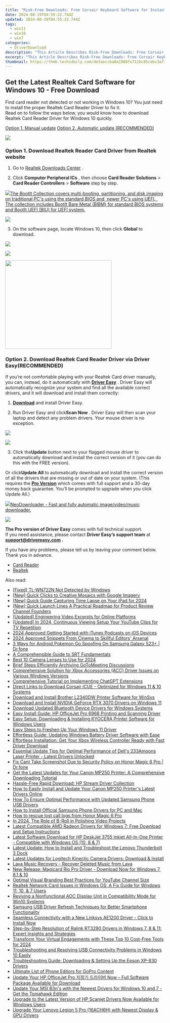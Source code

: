 ```yaml
---
title: "Risk-Free Downloads: Free Corsair Keyboard Software for Instant Windows Setup"
date: 2024-08-19T04:55:22.744Z
updated: 2024-08-20T04:55:22.744Z
tags:
  - win11
  - win10
  - win7
categories:
  - DriverDownload
description: "This Article Describes Risk-Free Downloads: Free Corsair Keyboard Software for Instant Windows Setup"
excerpt: "This Article Describes Risk-Free Downloads: Free Corsair Keyboard Software for Instant Windows Setup"
thumbnail: https://thmb.techidaily.com/de3aeccba8a1988fe712bc85cebc3af3bc3a21faab0414036ff801745dc15189.png
---
```


## Get the Latest Realtek Card Software for Windows 10 - Free Download

Find card reader not detected or not working in Windows 10? You just need to install the proper Realtek Card Reader Driver to fix it.  
 Read on to follow the ways below, you would know how to download Realtek Card Reader Driver for Windows 10 quickly.

[Option 1. Manual update](https://tools.techidaily.com/drivereasy/download/)
[Option 2. Automatic update (RECOMMENDED)](https://www.drivereasy.com/knowledge/realtek-card-reader-driver-download-easily-for-windows-10/#2)

<!-- affiliate ads begin -->
<a href="https://estore.macxdvd.com/order/checkout.php?PRODS=4526659&QTY=1&AFFILIATE=108875&CART=1"><img src="https://www.macxdvd.com/affiliate/new-banner/vcp-500x500.jpg" border="0"></a>
<!-- affiliate ads end -->
### **Option 1\. Download Realtek Reader Card Driver from Realtek website**

 1) Go to [Realtek Downloads Center](http://www.realtek.com/downloads/) .

 2) Click **Computer Peripheral ICs** , then choose **Card Reader Solutions**  \> **Card Reader Controllers**  \> **Software**  step by step.

<!-- affiliate ads begin -->
<a href="https://secure.2checkout.com/order/checkout.php?PRODS=45152810&QTY=1&AFFILIATE=108875&CART=1"> <img src="https://secure.avangate.com/images/merchant/842ca578342915ccb8ae069595ba7233/products/copy_bootit-ss1_178x139.jpg" border="0">The BootIt Collection covers multi-booting, partitioning, and disk imaging on traditional PC's using the standard BIOS and  newer PC's using UEFI.   The collection includes BootIt Bare Metal (BIBM) for standard BIOS systems and BootIt UEFI (BIU) for UEFI system. 
</a>
<!-- affiliate ads end -->
![](https://images.drivereasy.com/wp-content/uploads/2017/01/11-4.png)

 3) On the software page, locate Windows 10, then click **Global** to download.

<!-- affiliate ads begin -->
<a href="https://secure.2checkout.com/order/checkout.php?PRODS=4729320&QTY=1&AFFILIATE=108875&CART=1"><img src="https://secure.avangate.com/images/merchant/f7f07e7dab09533bc71247a5b29a7373/products/2_iDeviceMessageBox.png" border="0"></a>
<!-- affiliate ads end -->
![](https://images.drivereasy.com/wp-content/uploads/2017/02/2-8.png)

<!-- affiliate ads begin -->
<a href="https://aligracehair.sjv.io/c/5597632/2087264/19272" target="_top" id="2087264"><img src="//a.impactradius-go.com/display-ad/19272-2087264" border="0" alt="" width="336" height="280"/></a><img height="0" width="0" src="https://imp.pxf.io/i/5597632/2087264/19272" style="position:absolute;visibility:hidden;" border="0" />
<!-- affiliate ads end -->
### **Option 2\. Download Realtek Card Reader Driver via Driver Easy(RECOMMENDED)**

 If you’re not comfortable playing with your Realtek Card driver manually, you can, instead, do it automatically with **[Driver Easy](https://tools.techidaily.com/drivereasy/download/)**  . Driver Easy will automatically recognize your system and find all the available correct drivers, and it will download and install them correctly:

 1) **[Download](https://tools.techidaily.com/drivereasy/download/)**  and install Driver Easy.

 2) Run Driver Easy and click**Scan Now** . Driver Easy will then scan your laptop and detect any problem drivers. Your mouse driver is no exception.

<!-- affiliate ads begin -->
<a href="https://estore.winxdvd.com/order/checkout.php?PRODS=12653808&QTY=1&AFFILIATE=108875&CART=1"><img src="https://www.winxdvd.com/affiliate/new-banner/wt-500x500.jpg" border="0"></a>
<!-- affiliate ads end -->
![](https://images.drivereasy.com/wp-content/uploads/2017/02/SCAN.jpg)

 3) Click the**Update** button next to your flagged mouse driver to automatically download and install the correct version of it (you can do this with the FREE version).

 Or click**Update All** to automatically download and install the correct version of all the drivers that are missing or out of date on your system. (This requires the **[Pro Version](https://tools.techidaily.com/drivereasy/download/)**  which comes with full support and a 30-day money back guarantee. You’ll be prompted to upgrade when you click Update All.)

<!-- affiliate ads begin -->
<a href="https://secure.2checkout.com/order/checkout.php?PRODS=4559731&QTY=1&AFFILIATE=108875&CART=1"><img src="http://www.neowise.com/images/nd-ss-w200.jpg" border="0">NeoDownloader - Fast and fully automatic image/video/music downloader. </a>
<!-- affiliate ads end -->
![](https://images.drivereasy.com/wp-content/uploads/2017/02/Realtek-Card-Reader.jpg)

**The Pro version of Driver Easy** comes with full technical support.  
 If you need assistance, please contact **Driver Easy’s support team** at **[support@drivereasy.com](https://tools.techidaily.com/drivereasy/download/) .**

 If you have any problems, please tell us by leaving your comment below. Thank you in advance.

* [Card Reader](https://tools.techidaily.com/drivereasy/download/)
* [Realtek](https://tools.techidaily.com/drivereasy/download/)

<ins class="adsbygoogle"
     style="display:block"
     data-ad-format="autorelaxed"
     data-ad-client="ca-pub-7571918770474297"
     data-ad-slot="1223367746"></ins>



<ins class="adsbygoogle"
     style="display:block"
     data-ad-client="ca-pub-7571918770474297"
     data-ad-slot="8358498916"
     data-ad-format="auto"
     data-full-width-responsive="true"></ins>

<span class="atpl-alsoreadstyle">Also read:</span>
<div><ul>
<li><a href="https://hardware-updates.techidaily.com/fixed-tl-wn722n-not-detected-by-windows/"><u>[Fixed] TL-WN722N Not Detected by Windows</u></a></li>
<li><a href="https://extra-guidance.techidaily.com/new-quick-clicks-to-creative-mosaics-with-google-imagery/"><u>[New] Quick Clicks to Creative Mosaics with Google Imagery</u></a></li>
<li><a href="https://video-screen-grab.techidaily.com/new-quick-guide-capturing-time-lapse-on-your-ipad-for-2024/"><u>[New] Quick Guide  Capturing Time Lapse on Your iPad for 2024</u></a></li>
<li><a href="https://extra-skills.techidaily.com/new-quick-launch-lines-a-practical-roadmap-for-product-review-channel-founders/"><u>[New] Quick Launch Lines  A Practical Roadmap for Product Review Channel Founders</u></a></li>
<li><a href="https://youtube-clips.techidaily.com/updated-engineering-video-excerpts-for-online-platforms/"><u>[Updated] Engineering Video Excerpts for Online Platforms</u></a></li>
<li><a href="https://facebook-video-footage.techidaily.com/updated-in-2024-continuous-viewing-setup-your-youtube-clips-for-tv-repetition/"><u>[Updated] In 2024, Continuous Viewing  Setup Your YouTube Clips for TV Repetition</u></a></li>
<li><a href="https://some-techniques.techidaily.com/2024-approved-getting-started-with-itunes-podcasts-on-ios-devices/"><u>2024 Approved  Getting Started with iTunes Podcasts on iOS Devices</u></a></li>
<li><a href="https://extra-support.techidaily.com/2024-approved-snippets-from-cinema-to-skillful-editors-arsenal/"><u>2024 Approved  Snippets From Cinema to Skillful Editors' Arsenal</u></a></li>
<li><a href="https://change-location.techidaily.com/3-ways-for-android-pokemon-go-spoofing-on-samsung-galaxy-s23plus-drfone-by-drfone-virtual-android/"><u>3 Ways for Android Pokemon Go Spoofing On Samsung Galaxy S23+ | Dr.fone</u></a></li>
<li><a href="https://article-helps.techidaily.com/a-comprehensible-guide-to-srt-fundamentals/"><u>A Comprehensible Guide to SRT Fundamentals</u></a></li>
<li><a href="https://extra-resources.techidaily.com/best-10-camera-lenses-to-use-for-2024/"><u>Best 10 Camera Lenses to Use for 2024</u></a></li>
<li><a href="https://screen-mirroring-recording.techidaily.com/brief-steps-efficiently-archiving-gotomeeting-discussions/"><u>Brief Steps  Efficiently Archiving GoToMeeting Discussions</u></a></li>
<li><a href="https://hardware-updates.techidaily.com/1722971206004-comprehensive-solution-for-xbox-accessories-acc-driver-issues-on-various-windows-versions/"><u>Comprehensive Solution for Xbox Accessories (ACC) Driver Issues on Various Windows Versions</u></a></li>
<li><a href="https://tech-haven.techidaily.com/comprehensive-tutorial-on-implementing-chatgpt-extensions/"><u>Comprehensive Tutorial on Implementing ChatGPT Extensions</u></a></li>
<li><a href="https://hardware-updates.techidaily.com/direct-links-to-download-corsair-icue-optimized-for-windows-11-and-10-systems/"><u>Direct Links to Download Corsair iCUE - Optimized for Windows 11 & 10 Systems</u></a></li>
<li><a href="https://hardware-updates.techidaily.com/download-and-install-brother-l2340dw-printer-software-for-winsys/"><u>Download and Install Brother L2340DW Printer Software for WinSys</u></a></li>
<li><a href="https://hardware-updates.techidaily.com/download-and-install-nvidia-geforce-rtx-3070-drivers-on-windows-11/"><u>Download and Install NVIDIA GeForce RTX 3070 Drivers on Windows 11</u></a></li>
<li><a href="https://hardware-updates.techidaily.com/download-updated-bluetooth-device-drivers-for-windows-systems/"><u>Download Updated Bluetooth Device Drivers for Windows Systems</u></a></li>
<li><a href="https://hardware-updates.techidaily.com/easy-install-guide-hp-officejet-pro-6968-printing-and-scanning-driver/"><u>Easy Install Guide: HP OfficeJet Pro 6968 Printing and Scanning Driver</u></a></li>
<li><a href="https://hardware-updates.techidaily.com/easy-setup-downloading-and-installing-kyocera-printer-software-for-windows-users/"><u>Easy Setup: Downloading & Installing KYOCERA Printer Software for Windows Users</u></a></li>
<li><a href="https://driver-install.techidaily.com/easy-steps-to-freshen-up-your-windows-11-driver/"><u>Easy Steps to Freshen Up Your Windows 11 Driver</u></a></li>
<li><a href="https://hardware-updates.techidaily.com/effortless-guide-updating-windows-battery-driver-software-with-ease/"><u>Effortless Guide: Updating Windows Battery Driver Software with Ease</u></a></li>
<li><a href="https://hardware-updates.techidaily.com/effortless-installation-get-your-xbox-wireless-controller-ready-with-fast-driver-download/"><u>Effortless Installation: Get Your Xbox Wireless Controller Ready with Fast Driver Download</u></a></li>
<li><a href="https://hardware-updates.techidaily.com/1722962604385-essential-update-tips-for-optimal-performance-of-dells-233amoons-laser-printer-latest-drivers-unlocked/"><u>Essential Update Tips for Optimal Performance of Dell's 233Amoons Laser Printer - Latest Drivers Unlocked</u></a></li>
<li><a href="https://howto.techidaily.com/fix-cant-take-screenshot-due-to-security-policy-on-honor-magic-6-pro-drfone-by-drfone-fix-android-problems-fix-android-problems/"><u>Fix Cant Take Screenshot Due to Security Policy on Honor Magic 6 Pro | Dr.fone</u></a></li>
<li><a href="https://hardware-updates.techidaily.com/get-the-latest-updates-for-your-canon-mp250-printer-a-comprehensive-downloading-tutorial/"><u>Get the Latest Updates for Your Canon MP250 Printer: A Comprehensive Downloading Tutorial</u></a></li>
<li><a href="https://hardware-updates.techidaily.com/hassle-free-rapid-download-hp-stream-driver-collection/"><u>Hassle-Free Rapid Download: HP Stream Driver Collection</u></a></li>
<li><a href="https://hardware-updates.techidaily.com/how-to-easily-install-and-update-your-canon-mp250-printers-latest-drivers-online/"><u>How to Easily Install and Update Your Canon MP250 Printer's Latest Drivers Online</u></a></li>
<li><a href="https://hardware-updates.techidaily.com/how-to-ensure-optimal-performance-with-updated-samsung-phone-usb-drivers/"><u>How To Ensure Optimal Performance with Updated Samsung Phone USB Drivers</u></a></li>
<li><a href="https://hardware-updates.techidaily.com/how-to-install-official-samsung-phone-drivers-for-pc-and-mac/"><u>How to Install Official Samsung Phone Drivers for PC and Mac</u></a></li>
<li><a href="https://blog-min.techidaily.com/how-to-rescue-lost-call-logs-from-honor-magic-6-pro-by-fonelab-android-recover-call-logs/"><u>How to rescue lost call logs from Honor Magic 6 Pro</u></a></li>
<li><a href="https://vp-tips.techidaily.com/in-2024-the-role-of-b-roll-in-polishing-video-projects/"><u>In 2024, The Role of B-Roll in Polishing Video Projects</u></a></li>
<li><a href="https://hardware-updates.techidaily.com/latest-compatible-amd-radeon-drivers-for-windows-7-free-download-and-setup-instructions/"><u>Latest Compatible AMD Radeon Drivers for Windows 7: Free Download and Setup Instructions</u></a></li>
<li><a href="https://hardware-updates.techidaily.com/latest-software-download-for-hp-deskjet-3755-inkjet-all-in-one-printer-compatible-with-windows-os-10-8-and-7/"><u>Latest Software Download for HP DeskJet 3755 Inkjet All-In-One Printer - Compatible with Windows OS (10, 8 & 7)</u></a></li>
<li><a href="https://hardware-updates.techidaily.com/latest-update-how-to-install-and-troubleshoot-the-lenovo-thunderbolt-3-dock/"><u>Latest Update: How to Install and Troubleshoot the Lenovo Thunderbolt 3 Dock</u></a></li>
<li><a href="https://hardware-updates.techidaily.com/latest-updates-for-logitech-kinectic-camera-drivers-download-and-install/"><u>Latest Updates for Logitech Kinectic Camera Drivers: Download & Install</u></a></li>
<li><a href="https://review-topics.techidaily.com/lava-music-recovery-recover-deleted-music-from-lava-by-fonelab-android-recover-music/"><u>Lava Music Recovery - Recover Deleted Music from Lava</u></a></li>
<li><a href="https://hardware-updates.techidaily.com/new-release-magicard-rio-pro-driver-download-now-for-windows-7-81-and-10/"><u>New Release: Magicard Rio Pro Driver - Download Now for Windows 7, 8.1 & 10</u></a></li>
<li><a href="https://youtube-blog.techidaily.com/al-visual-branding-best-practices-for-youtube-channel-size/"><u>Optimal Visual Branding  Best Practices for YouTube Channel Size</u></a></li>
<li><a href="https://hardware-updates.techidaily.com/realtek-network-card-issues-in-windows-os-a-fix-guide-for-windows-11-10-and-7-users/"><u>Realtek Network Card Issues in Windows OS: A Fix Guide for Windows 11, 10, & 7 Users</u></a></li>
<li><a href="https://common-error.techidaily.com/reviving-a-nonfunctional-aoc-display-unit-in-compatibility-mode-for-win10-systems/"><u>Reviving a Nonfunctional AOC Display Unit in Compatibility Mode for Win10 Systems</u></a></li>
<li><a href="https://hardware-updates.techidaily.com/samsung-usb-driver-refresh-techniques-for-better-smartphone-functionality/"><u>Samsung USB Driver Refresh Techniques for Better Smartphone Functionality</u></a></li>
<li><a href="https://hardware-updates.techidaily.com/seamless-connectivity-with-a-new-linksys-ae1200-driver-click-to-install-now/"><u>Seamless Connectivity with a New Linksys AE1200 Driver - Click to Install Now</u></a></li>
<li><a href="https://hardware-updates.techidaily.com/step-by-step-resolution-of-ralink-rt3290-drivers-in-windows-7-8-and-11-expert-insights-and-strategies/"><u>Step-by-Step Resolution of Ralink RT3290 Drivers in Windows 7, 8 & 11: Expert Insights and Strategies</u></a></li>
<li><a href="https://screen-activity-recording.techidaily.com/transform-your-virtual-engagements-with-these-top-10-cost-free-tools-for-2024/"><u>Transform Your Virtual Engagements with These Top 10 Cost-Free Tools for 2024</u></a></li>
<li><a href="https://hardware-updates.techidaily.com/troubleshooting-and-resolving-usb-connectivity-problems-in-windows-10-easily/"><u>Troubleshooting and Resolving USB Connectivity Problems in Windows 10 Easily</u></a></li>
<li><a href="https://hardware-updates.techidaily.com/troubleshooting-guide-downloading-and-setting-up-the-epson-xp-830-drivers/"><u>Troubleshooting Guide: Downloading & Setting Up the Epson XP-830 Drivers</u></a></li>
<li><a href="https://fox-hovers.techidaily.com/ultimate-list-of-phone-editors-for-gopro-content/"><u>Ultimate List of Phone Editors for GoPro Content</u></a></li>
<li><a href="https://hardware-updates.techidaily.com/update-your-hp-officejet-pro-now-full-software-package-available-for-download/"><u>Update Your HP OfficeJet Pro 지정기 드라이버 Now – Full Software Package Available for Download</u></a></li>
<li><a href="https://hardware-updates.techidaily.com/update-your-msi-b3ns-with-the-newest-drivers-for-windows-10-and-7-get-the-tomahawk-edition/"><u>Update Your MSI B3n's with the Newest Drivers for Windows 10 and 7 - Get the Tomahawk Edition</u></a></li>
<li><a href="https://hardware-updates.techidaily.com/upgrade-to-the-latest-version-of-hp-scanjet-drivers-now-available-for-windows-users/"><u>Upgrade to the Latest Version of HP Scanjet Drivers Now Available for Windows Users</u></a></li>
<li><a href="https://hardware-updates.techidaily.com/upgrade-your-lenovo-legion-5-pro-16ach6h-with-newest-display-and-gpu-drivers/"><u>Upgrade Your Lenovo Legion 5 Pro (16ACH6H) with Newest Display & GPU Drivers</u></a></li>
</ul></div>
